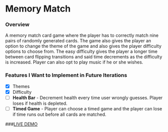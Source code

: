 # Memory Match

### Overview

A memory match card game where the player has to correctly match nine pairs of randomly generated cards. The game also gives the player an option to change the theme of the game and also gives the player difficulty options to choose from. The easy difficulty gives the player a longer time between card flipping transitions and said time decrements as the difficulty is increased. Player can also opt to play music if he or she wishes.

### Features I Want to Implement in Future Iterations
- [x] Themes 
- [x] Difficulty 
- [ ] **Health Bar** - Decrement health every time user wrongly guesses. Player loses if health is depleted.
- [ ] **Timed Game** - Player can choose a timed game and the player can lose if time runs out before all cards are matched.

###[LIVE DEMO](http://ekwon86.github.io/memory_match)






